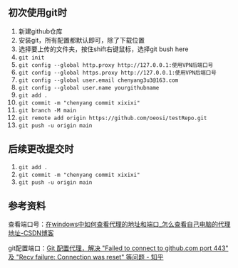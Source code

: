## 初次使用git时
1. 新建github仓库
2. 安装git，所有配置都默认即可，除了下载位置
3. 选择要上传的文件夹，按住shift右键鼠标，选择git bush here
4. `git init`
5. `git config --global http.proxy http://127.0.0.1:使用VPN后端口号`
6. `git config --global https.proxy http://127.0.0.1:使用VPN后端口号`
7. `git config --global user.email chenyang3u3@163.com`
8. `git config --global user.name yourgithubname`
9. `git add .`
10. `git commit -m "chenyang commit xixixi"`
11. `git branch -M main`
12. `git remote add origin https://github.com/oeosi/testRepo.git`
13. `git push -u origin main`
## 后续更改提交时
1. `git add .`
2. `git commit -m "chenyang commit xixixi"`
3. `git push -u origin main`
## 参考资料
查看端口号：[在windows中如何查看代理的地址和端口_怎么查看自己电脑的代理地址-CSDN博客](https://blog.csdn.net/qq_55888300/article/details/131498092)

git配置端口：[Git 配置代理，解决 "Failed to connect to github.com port 443" 及 "Recv failure: Connection was reset" 等问题 - 知乎](https://zhuanlan.zhihu.com/p/648164862)

